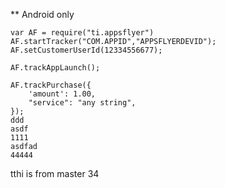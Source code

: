 ** Android only

~~~~ 
var AF = require("ti.appsflyer")
AF.startTracker("COM.APPID","APPSFLYERDEVID");
AF.setCustomerUserId(12334556677);

AF.trackAppLaunch();

AF.trackPurchase({
	'amount': 1.00,
	"service": "any string",
}); 
ddd
asdf
1111
asdfad
44444
~~~~ 
tthi is from master 34